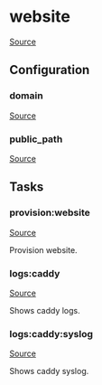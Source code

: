 <!-- DO NOT EDIT THIS FILE! -->
<!-- Instead edit recipe/provision/website.php -->
<!-- Then run bin/docgen -->

# website

[Source](/recipe/provision/website.php)


## Configuration
### domain
[Source](https://github.com/deployphp/deployer/blob/master/recipe/provision/website.php#L4)





### public_path
[Source](https://github.com/deployphp/deployer/blob/master/recipe/provision/website.php#L8)






## Tasks

### provision:website
[Source](https://github.com/deployphp/deployer/blob/master/recipe/provision/website.php#L13)

Provision website.




### logs:caddy
[Source](https://github.com/deployphp/deployer/blob/master/recipe/provision/website.php#L78)

Shows caddy logs.




### logs:caddy:syslog
[Source](https://github.com/deployphp/deployer/blob/master/recipe/provision/website.php#L83)

Shows caddy syslog.




